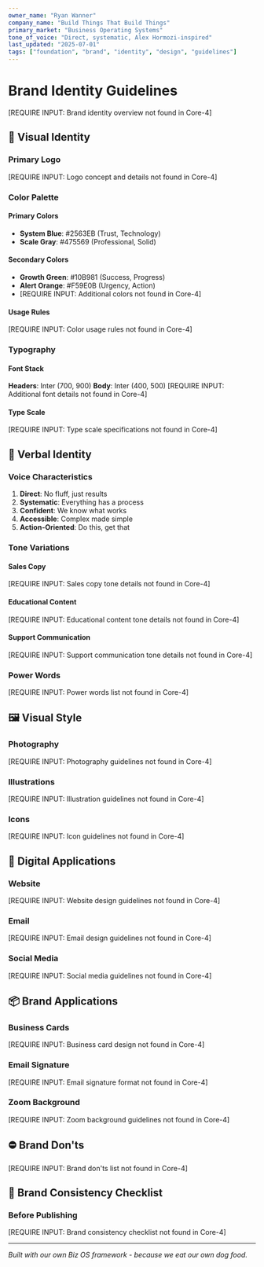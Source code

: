 ```yaml
---
owner_name: "Ryan Wanner"
company_name: "Build Things That Build Things"
primary_market: "Business Operating Systems"
tone_of_voice: "Direct, systematic, Alex Hormozi-inspired"
last_updated: "2025-07-01"
tags: ["foundation", "brand", "identity", "design", "guidelines"]
---
```


# Brand Identity Guidelines

[REQUIRE INPUT: Brand identity overview not found in Core-4]

## 🎨 Visual Identity

### Primary Logo
[REQUIRE INPUT: Logo concept and details not found in Core-4]

### Color Palette

#### Primary Colors
- **System Blue**: #2563EB (Trust, Technology)
- **Scale Gray**: #475569 (Professional, Solid)

#### Secondary Colors
- **Growth Green**: #10B981 (Success, Progress)
- **Alert Orange**: #F59E0B (Urgency, Action)
- [REQUIRE INPUT: Additional colors not found in Core-4]

#### Usage Rules
[REQUIRE INPUT: Color usage rules not found in Core-4]

### Typography

#### Font Stack
**Headers**: Inter (700, 900)
**Body**: Inter (400, 500)
[REQUIRE INPUT: Additional font details not found in Core-4]

#### Type Scale
[REQUIRE INPUT: Type scale specifications not found in Core-4]

## 📝 Verbal Identity

### Voice Characteristics
1. **Direct**: No fluff, just results
2. **Systematic**: Everything has a process
3. **Confident**: We know what works
4. **Accessible**: Complex made simple
5. **Action-Oriented**: Do this, get that

### Tone Variations

#### Sales Copy
[REQUIRE INPUT: Sales copy tone details not found in Core-4]

#### Educational Content
[REQUIRE INPUT: Educational content tone details not found in Core-4]

#### Support Communication
[REQUIRE INPUT: Support communication tone details not found in Core-4]

### Power Words
[REQUIRE INPUT: Power words list not found in Core-4]

## 🖼️ Visual Style

### Photography
[REQUIRE INPUT: Photography guidelines not found in Core-4]

### Illustrations
[REQUIRE INPUT: Illustration guidelines not found in Core-4]

### Icons
[REQUIRE INPUT: Icon guidelines not found in Core-4]

## 💱 Digital Applications

### Website
[REQUIRE INPUT: Website design guidelines not found in Core-4]

### Email
[REQUIRE INPUT: Email design guidelines not found in Core-4]

### Social Media
[REQUIRE INPUT: Social media guidelines not found in Core-4]

## 📦 Brand Applications

### Business Cards
[REQUIRE INPUT: Business card design not found in Core-4]

### Email Signature
[REQUIRE INPUT: Email signature format not found in Core-4]

### Zoom Background
[REQUIRE INPUT: Zoom background guidelines not found in Core-4]

## ⛔ Brand Don'ts

[REQUIRE INPUT: Brand don'ts list not found in Core-4]

## 📏 Brand Consistency Checklist

### Before Publishing
[REQUIRE INPUT: Brand consistency checklist not found in Core-4]

---

*Built with our own Biz OS framework - because we eat our own dog food.*
